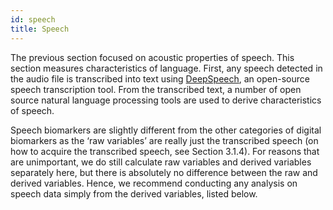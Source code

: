```yaml
---
id: speech
title: Speech
---
```


The previous section focused on acoustic properties of speech. This section measures characteristics of language. First, any speech detected in the audio file is transcribed into text using [DeepSpeech](https://github.com/mozilla/DeepSpeech), an open-source speech transcription tool. From the transcribed text, a number of open source natural language processing tools are used to derive characteristics of speech.

Speech biomarkers are slightly different from the other categories of digital biomarkers as the ‘raw variables’ are really just the transcribed speech (on how to acquire the transcribed speech, see Section 3.1.4). For reasons that are unimportant, we do still calculate raw variables and derived variables separately here, but there is absolutely no difference between the raw and derived variables. Hence, we recommend conducting any analysis on speech data simply from the derived variables, listed below.